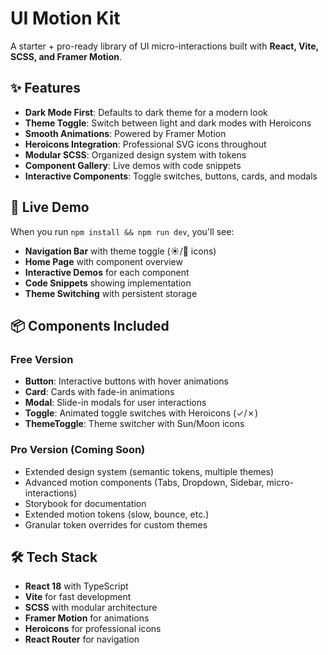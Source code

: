 # UI Motion Kit

A starter + pro-ready library of UI micro-interactions built with **React, Vite, SCSS, and Framer Motion**.

## ✨ Features

- **Dark Mode First**: Defaults to dark theme for a modern look
- **Theme Toggle**: Switch between light and dark modes with Heroicons
- **Smooth Animations**: Powered by Framer Motion
- **Heroicons Integration**: Professional SVG icons throughout
- **Modular SCSS**: Organized design system with tokens
- **Component Gallery**: Live demos with code snippets
- **Interactive Components**: Toggle switches, buttons, cards, and modals

## 🚀 Live Demo

When you run `npm install && npm run dev`, you'll see:
- **Navigation Bar** with theme toggle (☀️/🌙 icons)
- **Home Page** with component overview
- **Interactive Demos** for each component
- **Code Snippets** showing implementation
- **Theme Switching** with persistent storage

## 📦 Components Included

### Free Version
- **Button**: Interactive buttons with hover animations
- **Card**: Cards with fade-in animations
- **Modal**: Slide-in modals for user interactions
- **Toggle**: Animated toggle switches with Heroicons (✓/✗)
- **ThemeToggle**: Theme switcher with Sun/Moon icons

### Pro Version (Coming Soon)
- Extended design system (semantic tokens, multiple themes)
- Advanced motion components (Tabs, Dropdown, Sidebar, micro-interactions)
- Storybook for documentation
- Extended motion tokens (slow, bounce, etc.)
- Granular token overrides for custom themes

## 🛠️ Tech Stack

- **React 18** with TypeScript
- **Vite** for fast development
- **SCSS** with modular architecture
- **Framer Motion** for animations
- **Heroicons** for professional icons
- **React Router** for navigation
